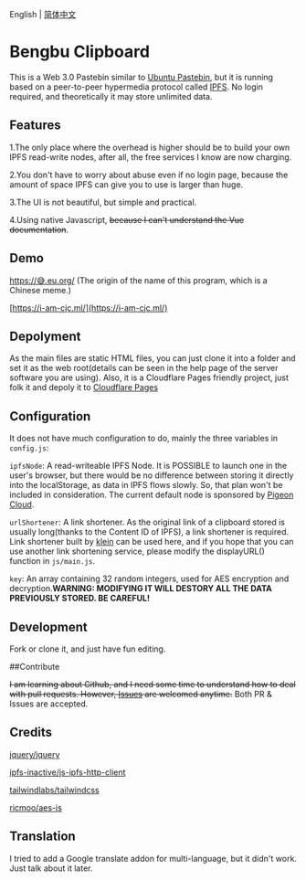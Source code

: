 English | [简体中文](https://github.com/hutianyu2006/clipboard/blob/main/README-zh-CN.md)

# Bengbu Clipboard

  This is a Web 3.0 Pastebin similar to [Ubuntu Pastebin](https://pastebin.ubuntu.com/), but it is running based on a peer-to-peer hypermedia protocol called [IPFS](https://ipfs.tech/). No login required, and theoretically it may store unlimited data.

  ## Features

  1.The only place where the overhead is higher should be to build your own IPFS read-write nodes, after all, the free services I know are now charging.

  2.You don't have to worry about abuse even if no login page, because the amount of space IPFS can give you to use is larger than huge.

  3.The UI is not beautiful, but simple and practical.

  4.Using native Javascript, ~~because I can't understand the Vue documentation~~.

  ## Demo

  [https://😅.eu.org/](https://xn--j28h.eu.org/) (The origin of the name of this program, which is a Chinese meme.)

  [https://i-am-cjc.ml/](https://i-am-cjc.ml/) 

  ## Depolyment

  As the main files are static HTML files, you can just clone it into a folder and set it as the web root(details can be seen in the help page of the server software you are using). Also, it is a Cloudflare Pages friendly project, just folk it and depoly it to [Cloudflare Pages](https://pages.cloudflare.com/)

  ## Configuration

  It does not have much configuration to do, mainly the three variables in `config.js`:

  `ipfsNode`: A read-writeable IPFS Node. It is POSSIBLE to launch one in the user's browser, but there would be no difference between storing it directly into the localStorage, as data in IPFS flows slowly. So,  that plan won't be included in consideration. The current default node is sponsored by [Pigeon Cloud](https://fast.pigeon.sbs/).

  `urlShortener`: A link shortener. As the original link of a clipboard stored is usually long(thanks to the Content ID of IPFS), a link shortener is required. Link shortener built by [klein](https://github.com/kamaln7/klein) can be used here, and if you hope that you can use another link shortening service, please modify the displayURL() function in `js/main.js`.

  `key`: An array containing 32 random integers, used for AES encryption and decryption.**WARNING: MODIFYING IT WILL DESTORY ALL THE DATA PREVIOUSLY STORED. BE CAREFUL!**

  ## Development

  Fork or clone it, and just have fun editing.

  ##Contribute

  ~~I am learning about Github, and I need some time to understand how to deal with pull requests. However, [Issues](https://github.com/hutianyu2006/clipboard/issues) are welcomed anytime.~~ Both PR & Issues are accepted.

  ## Credits

  [jquery/jquery](https://github.com/jquery/jquery)

  [ipfs-inactive/js-ipfs-http-client](https://github.com/ipfs-inactive/js-ipfs-http-client)

  [tailwindlabs/tailwindcss](https://github.com/tailwindlabs/tailwindcss)

  [ricmoo/aes-js](https://github.com/ricmoo/aes-js)

  ## Translation

  I tried to add a Google translate addon for multi-language, but it didn't work. Just talk about it later.
